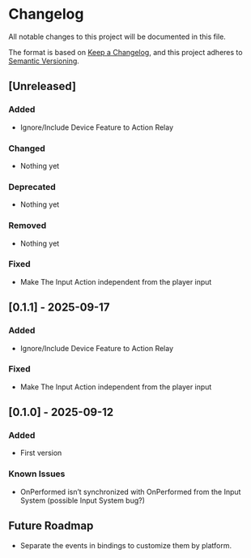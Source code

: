 # Changelog

All notable changes to this project will be documented in this file.

The format is based on [Keep a Changelog](https://keepachangelog.com/en/1.0.0/),
and this project adheres to [Semantic Versioning](https://semver.org/spec/v2.0.0.html).

## [Unreleased]

### Added
- Ignore/Include Device Feature to Action Relay

### Changed
- Nothing yet

### Deprecated
- Nothing yet

### Removed
- Nothing yet

### Fixed
- Make The Input Action independent from the player input

## [0.1.1] - 2025-09-17

### Added
- Ignore/Include Device Feature to Action Relay

### Fixed
- Make The Input Action independent from the player input

## [0.1.0] - 2025-09-12

### Added
- First version

### Known Issues
- OnPerformed isn’t synchronized with OnPerformed from the Input System (possible Input System bug?)

## Future Roadmap

- Separate the events in bindings to customize them by platform.